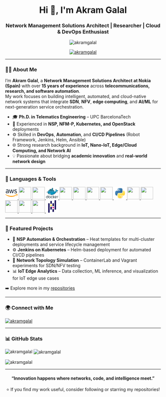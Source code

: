 <h1 align="center">Hi 👋, I'm Akram Galal</h1>
<h3 align="center">Network Management Solutions Architect | Researcher | Cloud & DevOps Enthusiast</h3>

<p align="center">
  <img src="https://komarev.com/ghpvc/?username=akramgalal&label=Profile%20views&color=0e75b6&style=flat" alt="akramgalal" />
</p>

<p align="center">
  <a href="https://github.com/ryo-ma/github-profile-trophy">
    <img src="https://github-profile-trophy.vercel.app/?username=akramgalal&theme=gruvbox&row=1&column=6" alt="akramgalal" />
  </a>
</p>

---

### 👨‍💻 About Me

I’m **Akram Galal**, a **Network Management Solutions Architect at Nokia (Spain)** with over **15 years of experience** across **telecommunications, research, and software automation**.  
My work focuses on building intelligent, automated, and cloud-native network systems that integrate **SDN**, **NFV**, **edge computing**, and **AI/ML** for next-generation service orchestration.

- 🎓 **Ph.D. in Telematics Engineering** – UPC BarcelonaTech  
- 💼 Experienced in **NSP, NFM-P, Kubernetes, and OpenStack** deployments  
- ⚙️ Skilled in **DevOps**, **Automation**, and **CI/CD Pipelines** (Robot Framework, Jenkins, Helm, Ansible)  
- 🌐 Strong research background in **IoT, Nano-IoT, Edge/Cloud Computing, and Network AI**  
- 💡 Passionate about bridging **academic innovation** and **real-world network design**

---

### 🧰 Languages & Tools

<p align="left">
  <a href="https://aws.amazon.com" target="_blank"> <img src="https://raw.githubusercontent.com/devicons/devicon/master/icons/amazonwebservices/amazonwebservices-original-wordmark.svg" width="40" height="40"/> </a>
  <a href="https://azure.microsoft.com/en-in/" target="_blank"> <img src="https://www.vectorlogo.zone/logos/microsoft_azure/microsoft_azure-icon.svg" width="40" height="40"/> </a>
  <a href="https://www.gnu.org/software/bash/" target="_blank"> <img src="https://www.vectorlogo.zone/logos/gnu_bash/gnu_bash-icon.svg" width="40" height="40"/> </a>
  <a href="https://www.docker.com/" target="_blank"> <img src="https://raw.githubusercontent.com/devicons/devicon/master/icons/docker/docker-original-wordmark.svg" width="40" height="40"/> </a>
  <a href="https://www.jenkins.io" target="_blank"> <img src="https://www.vectorlogo.zone/logos/jenkins/jenkins-icon.svg" width="40" height="40"/> </a>
  <a href="https://kubernetes.io" target="_blank"> <img src="https://www.vectorlogo.zone/logos/kubernetes/kubernetes-icon.svg" width="40" height="40"/> </a>
  <a href="https://helm.sh" target="_blank"> <img src="https://www.vectorlogo.zone/logos/helmsh/helmsh-icon.svg" width="40" height="40"/> </a>
  <a href="https://git-scm.com/" target="_blank"> <img src="https://www.vectorlogo.zone/logos/git-scm/git-scm-icon.svg" width="40" height="40"/> </a>
  <a href="https://www.python.org" target="_blank"> <img src="https://raw.githubusercontent.com/devicons/devicon/master/icons/python/python-original.svg" width="40" height="40"/> </a>
  <a href="https://postman.com" target="_blank"> <img src="https://www.vectorlogo.zone/logos/getpostman/getpostman-icon.svg" width="40" height="40"/> </a>
  <a href="https://www.vagrantup.com/" target="_blank"> <img src="https://www.vectorlogo.zone/logos/vagrantup/vagrantup-icon.svg" width="40" height="40"/> </a>
  <a href="https://grafana.com" target="_blank"> <img src="https://www.vectorlogo.zone/logos/grafana/grafana-icon.svg" width="40" height="40"/> </a>
  <a href="https://opencv.org/" target="_blank"> <img src="https://www.vectorlogo.zone/logos/opencv/opencv-icon.svg" width="40" height="40"/> </a>
  <a href="https://scikit-learn.org/" target="_blank"> <img src="https://upload.wikimedia.org/wikipedia/commons/0/05/Scikit_learn_logo_small.svg" width="40" height="40"/> </a>
  <a href="https://pandas.pydata.org/" target="_blank"> <img src="https://raw.githubusercontent.com/devicons/devicon/2ae2a900d2f041da66e950e4d48052658d850630/icons/pandas/pandas-original.svg" width="40" height="40"/> </a>
</p>

---

### 📘 Featured Projects

- 🧩 **NSP Automation & Orchestration** – Heat templates for multi-cluster deployments and service lifecycle management  
- ⚙️ **Jenkins on Kubernetes** – Helm-based deployment for automated CI/CD pipelines  
- 🔗 **Network Topology Simulation** – ContainerLab and Vagrant experiments for SDN/NFV testing  
- 📊 **IoT Edge Analytics** – Data collection, ML inference, and visualization for IoT edge use cases  

➡️ Explore more in my [repositories](https://github.com/AkramGalal?tab=repositories)

---

### 🌍 Connect with Me
<p align="left">
  <a href="https://linkedin.com/in/akramgalal" target="blank">
    <img align="center" src="https://raw.githubusercontent.com/rahuldkjain/github-profile-readme-generator/master/src/images/icons/Social/linked-in-alt.svg" alt="akramgalal" height="30" width="40" />
  </a>
</p>

---

### 📊 GitHub Stats

<p><img align="left" src="https://github-readme-stats.vercel.app/api/top-langs?username=akramgalal&show_icons=true&locale=en&layout=compact" alt="akramgalal" /></p>

<p>&nbsp;<img align="center" src="https://github-readme-stats.vercel.app/api?username=akramgalal&show_icons=true&locale=en" alt="akramgalal" /></p>

<p><img align="center" src="https://github-readme-streak-stats.herokuapp.com/?user=akramgalal&" alt="akramgalal" /></p>

---

<h4 align="center">“Innovation happens where networks, code, and intelligence meet.”</h4>

<p align="center">
  ⭐ If you find my work useful, consider following or starring my repositories!
</p>
